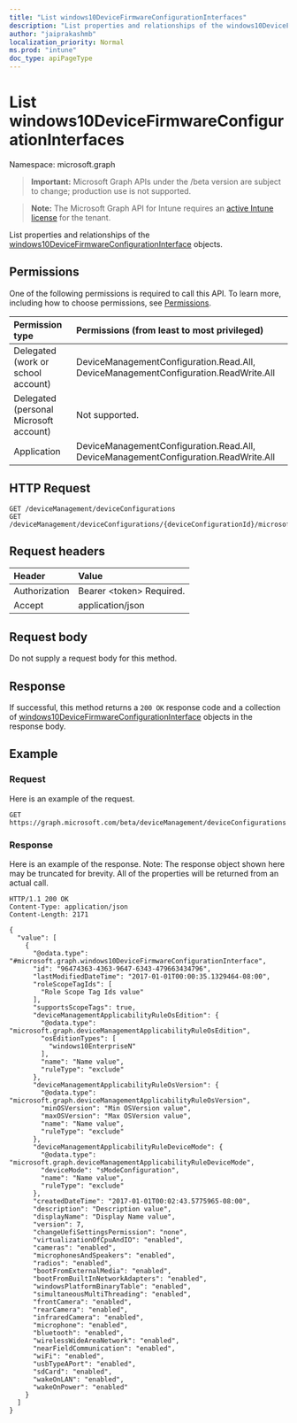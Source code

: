 ```yaml
---
title: "List windows10DeviceFirmwareConfigurationInterfaces"
description: "List properties and relationships of the windows10DeviceFirmwareConfigurationInterface objects."
author: "jaiprakashmb"
localization_priority: Normal
ms.prod: "intune"
doc_type: apiPageType
---
```


# List windows10DeviceFirmwareConfigurationInterfaces

Namespace: microsoft.graph

> **Important:** Microsoft Graph APIs under the /beta version are subject to change; production use is not supported.

> **Note:** The Microsoft Graph API for Intune requires an [active Intune license](https://go.microsoft.com/fwlink/?linkid=839381) for the tenant.

List properties and relationships of the [windows10DeviceFirmwareConfigurationInterface](../resources/intune-deviceconfig-windows10devicefirmwareconfigurationinterface.md) objects.

## Permissions
One of the following permissions is required to call this API. To learn more, including how to choose permissions, see [Permissions](/graph/permissions-reference).

<!-- { "blockType": "ignored"  } // Note: Removing this line will result in the permissions autogeneration tool overwriting the table. -->
|Permission type|Permissions (from least to most privileged)|
|:---|:---|
|Delegated (work or school account)|DeviceManagementConfiguration.Read.All, DeviceManagementConfiguration.ReadWrite.All|
|Delegated (personal Microsoft account)|Not supported.|
|Application|DeviceManagementConfiguration.Read.All, DeviceManagementConfiguration.ReadWrite.All|

## HTTP Request
<!-- {
  "blockType": "ignored"
}
-->
``` http
GET /deviceManagement/deviceConfigurations
GET /deviceManagement/deviceConfigurations/{deviceConfigurationId}/microsoft.graph.windowsDomainJoinConfiguration/networkAccessConfigurations
```

## Request headers
|Header|Value|
|:---|:---|
|Authorization|Bearer &lt;token&gt; Required.|
|Accept|application/json|

## Request body
Do not supply a request body for this method.

## Response
If successful, this method returns a `200 OK` response code and a collection of [windows10DeviceFirmwareConfigurationInterface](../resources/intune-deviceconfig-windows10devicefirmwareconfigurationinterface.md) objects in the response body.

## Example

### Request
Here is an example of the request.
``` http
GET https://graph.microsoft.com/beta/deviceManagement/deviceConfigurations
```

### Response
Here is an example of the response. Note: The response object shown here may be truncated for brevity. All of the properties will be returned from an actual call.
``` http
HTTP/1.1 200 OK
Content-Type: application/json
Content-Length: 2171

{
  "value": [
    {
      "@odata.type": "#microsoft.graph.windows10DeviceFirmwareConfigurationInterface",
      "id": "96474363-4363-9647-6343-479663434796",
      "lastModifiedDateTime": "2017-01-01T00:00:35.1329464-08:00",
      "roleScopeTagIds": [
        "Role Scope Tag Ids value"
      ],
      "supportsScopeTags": true,
      "deviceManagementApplicabilityRuleOsEdition": {
        "@odata.type": "microsoft.graph.deviceManagementApplicabilityRuleOsEdition",
        "osEditionTypes": [
          "windows10EnterpriseN"
        ],
        "name": "Name value",
        "ruleType": "exclude"
      },
      "deviceManagementApplicabilityRuleOsVersion": {
        "@odata.type": "microsoft.graph.deviceManagementApplicabilityRuleOsVersion",
        "minOSVersion": "Min OSVersion value",
        "maxOSVersion": "Max OSVersion value",
        "name": "Name value",
        "ruleType": "exclude"
      },
      "deviceManagementApplicabilityRuleDeviceMode": {
        "@odata.type": "microsoft.graph.deviceManagementApplicabilityRuleDeviceMode",
        "deviceMode": "sModeConfiguration",
        "name": "Name value",
        "ruleType": "exclude"
      },
      "createdDateTime": "2017-01-01T00:02:43.5775965-08:00",
      "description": "Description value",
      "displayName": "Display Name value",
      "version": 7,
      "changeUefiSettingsPermission": "none",
      "virtualizationOfCpuAndIO": "enabled",
      "cameras": "enabled",
      "microphonesAndSpeakers": "enabled",
      "radios": "enabled",
      "bootFromExternalMedia": "enabled",
      "bootFromBuiltInNetworkAdapters": "enabled",
      "windowsPlatformBinaryTable": "enabled",
      "simultaneousMultiThreading": "enabled",
      "frontCamera": "enabled",
      "rearCamera": "enabled",
      "infraredCamera": "enabled",
      "microphone": "enabled",
      "bluetooth": "enabled",
      "wirelessWideAreaNetwork": "enabled",
      "nearFieldCommunication": "enabled",
      "wiFi": "enabled",
      "usbTypeAPort": "enabled",
      "sdCard": "enabled",
      "wakeOnLAN": "enabled",
      "wakeOnPower": "enabled"
    }
  ]
}
```
